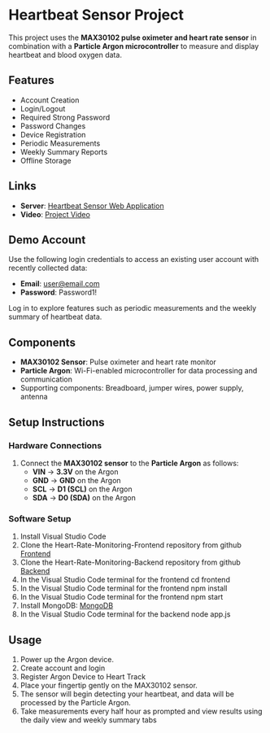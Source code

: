 
# Heartbeat Sensor Project  

This project uses the **MAX30102 pulse oximeter and heart rate sensor** in combination with a **Particle Argon microcontroller** to measure and display heartbeat and blood oxygen data.  

## Features 
- Account Creation  
- Login/Logout  
- Required Strong Password  
- Password Changes  
- Device Registration  
- Periodic Measurements  
- Weekly Summary Reports  
- Offline Storage

## Links  

- **Server**: [Heartbeat Sensor Web Application](serverlink)  
- **Video**: [Project Video](videolink)  


## Demo Account  

Use the following login credentials to access an existing user account with recently collected data:  

- **Email**: user@email.com 
- **Password**: Password1!  

Log in to explore features such as periodic measurements and the weekly summary of heartbeat data.


## Components  

- **MAX30102 Sensor**: Pulse oximeter and heart rate monitor  
- **Particle Argon**: Wi-Fi-enabled microcontroller for data processing and communication  
- Supporting components: Breadboard, jumper wires, power supply, antenna  

## Setup Instructions  

### Hardware Connections  

1. Connect the **MAX30102 sensor** to the **Particle Argon** as follows:  
   - **VIN** → **3.3V** on the Argon  
   - **GND** → **GND** on the Argon  
   - **SCL** → **D1 (SCL)** on the Argon  
   - **SDA** → **D0 (SDA)** on the Argon   

### Software Setup  

1. Install Visual Studio Code
2. Clone the Heart-Rate-Monitoring-Frontend repository from github [Frontend](https://github.com/dominickdemilio/Heart-Rate-Monitoring-Frontend.git) 
3. Clone the Heart-Rate-Monitoring-Backend repository from github [Backend](https://github.com/dominickdemilio/Heart-Rate-Monitoring-Backend.git)
4. In the Visual Studio Code terminal for the frontend cd frontend
5. In the Visual Studio Code terminal for the frontend npm install
6. In the Visual Studio Code terminal for the frontend npm start
7. Install MongoDB: [MongoDB](https://www.mongodb.com/try/download/community)
8. In the Visual Studio Code terminal for the backend node app.js  

## Usage  

1. Power up the Argon device.
2. Create account and login
3. Register Argon Device to Heart Track  
4. Place your fingertip gently on the MAX30102 sensor.  
5. The sensor will begin detecting your heartbeat, and data will be processed by the Particle Argon.  
6. Take measurements every half hour as prompted and view results using the daily view and weekly summary tabs 

 


